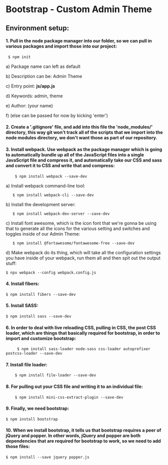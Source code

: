 # Bootstrap - Custom Admin Theme

## Environment setup:


#### 1.  Pull in the node package manager into our folder, so we can pull in various packages and import those into our project:
```shell
 $ npm init
```

a)  Package name can left as default

b)  Description can be: Admin Theme

c)  Entry point: **js/app.js**

d)  Keywords: admin, theme

e)  Author: (your name)

f)  (else can be passed for now by kicking 'enter')


#### 2.  Create a '.gitignore' file, and add into this file the **'node\_modules/'** directory, this way git won't track all of the scripts that we import into the node modules directory, we don't want those as part of our repository.


#### 3.  Install webpack. Use webpack as the package manager which is going to automatically bundle up all of the JavaScript files into a single JavaScript file and compress it, and automatically take our CSS and sass and convert it to CSS and write that and compress:
```shell
    $ npm install webpack --save-dev
```

a)  Install webpack command-line tool:
```shell
   $ npm install webpack-cli --save-dev
```

b)  Install the development server: 
```shell
   $ npm install webpack-dev-server --save-dev
```

c)  Install font awesome, which is the icon font that we're gonna be using that to generate all the icons for the various setting and switches and toggles inside of our Admin Theme: 
```shell
   $ npm install @fortawesome/fontawesome-free --save-dev
```

d)  Make webpack do its thing, which will take all the configuration
    settings you have inside of your webpack, run them all and then spit
    out the output stuff: 
```shell
$ npx webpack --config webpack.config.js
```


#### 4.  Install fibers: 
```shell
$ npm install fibers --save-dev
```


#### 5.  Install SASS: 
```shell
$ npm install sass --save-dev
```


#### 6.  In order to deal with live reloading CSS, pulling in CSS, the post CSS loader, which are things that basically required for bootstrap, in order to import and customize bootstrap: 
```shell
     $ npm install sass-loader node-sass css-loader autoprefixer postcss-loader --save-dev
```


#### 7.  Install file loader: 
```shell
    $ npm install file-loader --save-dev
```


#### 8.  For pulling out your CSS file and writing it to an individual file:
```shell
    $ npm install mini-css-extract-plugin --save-dev
```


#### 9.  Finally, we need bootstrap: 
```shell
$ npm install bootstrap
```


#### 10. When we install bootstrap, it tells us that bootstrap requires a peer of jQuery and popper. In other words, jQuery and popper are both dependencies that are required for bootstrap to work, so we need to add those files: 
```shell
$ npm install --save jquery popper.js
```
